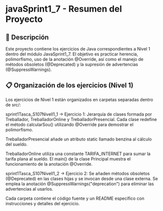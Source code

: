 # javaSprint1_7 - Resumen del Proyecto
## 📄 Descripción

Este proyecto contiene los ejercicios de Java correspondientes a Nivel 1 dentro del módulo JavaSprint1_7.
El objetivo es practicar herencia, polimorfismo, uso de la anotación @Override, así como el manejo de métodos obsoletos (@Deprecated) y la supresión de advertencias (@SuppressWarnings).

## 📋 Organización de los ejercicios (Nivel 1)

Los ejercicios de Nivel 1 están organizados en carpetas separadas dentro de src/:

sprint1Tasca_S107Nivell1_1 → Ejercicio 1:
Jerarquía de clases formada por Treballador, TreballadorOnline y TreballadorPresencial.
Cada clase redefine el método calcularSou() utilizando @Override para demostrar el polimorfismo.

TreballadorPresencial añade un atributo static llamado benzina al cálculo del sueldo.

TreballadorOnline utiliza una constante TARIFA_INTERNET para sumar la tarifa plana al sueldo.
El main() de la clase Principal muestra el funcionamiento de la anotación @Override.

sprint1Tasca_S107Nivell1_2 → Ejercicio 2:
Se añaden métodos obsoletos (@Deprecated) en las clases hijas y se invocan desde una clase externa.
Se emplea la anotación @SuppressWarnings("deprecation") para eliminar las advertencias al usarlos.

Cada carpeta contiene el código fuente y un README específico con instrucciones y detalles del ejercicio.